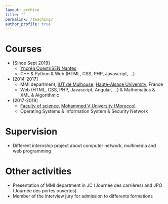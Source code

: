 ```yaml
---
layout: archive
title: ""
permalink: /teaching/
author_profile: true
---
```

Courses
======
* [Since Sept 2019]
  * [Yncréa Ouest/ISEN Nantes](https://isen-nantes.fr/)
  * C++ & Python & Web (HTML, CSS, PHP, Javascript, ...)
* [2014-2017] 
  * MMI department, [IUT de Mulhouse](http://www.iutmulhouse.uha.fr/), [Haute-Alsace University](https://www.uha.fr/), France
  * Web (HTML, CSS, PHP, Javascript, Angular, ...) & Mathematics & XML & Algorithmic
* [2017-2019] 
  * [Faculty of science](http://www.fsr.ac.ma/), [Mohammed V University (Morocco)](www.um5.ac.ma/)
  * Operating Systems & Information System & Security Network

Supervision
======
* Different internship project about computer network, multimedia and web programming

Other activities 
======
* Presentation of MMI department in JC (Journée des carrières) and JPO (Journée des portes ouvertes)
* Member of the interview jury for admission to differents formations
